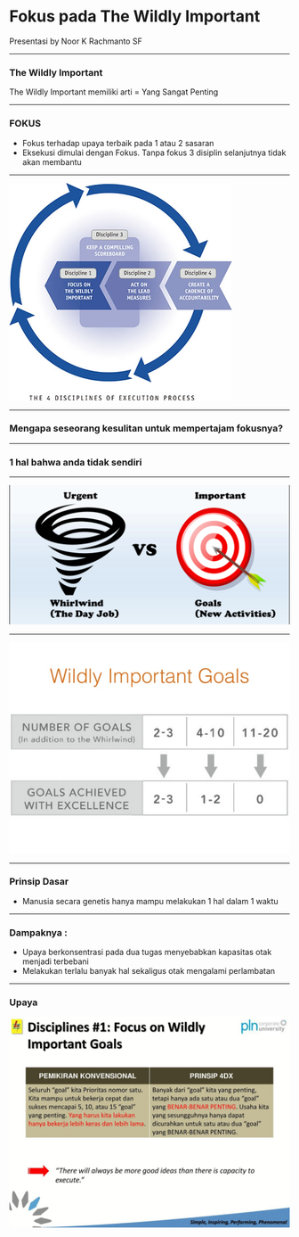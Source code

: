 # Fokus pada The Wildly Important

Presentasi by Noor K Rachmanto SF

---

### The Wildly Important

The Wildly Important memiliki arti = Yang Sangat Penting

---

### FOKUS

- Fokus terhadap upaya terbaik pada 1 atau 2 sasaran
- Eksekusi dimulai dengan Fokus. Tanpa fokus 3 disiplin selanjutnya tidak akan membantu

---

![Flux Explained](https://raw.githubusercontent.com/noorkemal/Presentasi-2/master/Blog-82-4DX.jpg)

---

### Mengapa seseorang kesulitan untuk mempertajam fokusnya?

---

### 1 hal bahwa anda tidak sendiri

---

![Flux Explained](https://raw.githubusercontent.com/noorkemal/Presentasi-2/master/whirlwind-vs-goals-1310x650.png)

---

![Flux Explained](https://raw.githubusercontent.com/noorkemal/Presentasi-2/master/fall-directors-2014-wigs-session-16-638.jpg)

---

### Prinsip Dasar

- Manusia secara genetis hanya mampu melakukan 1 hal dalam 1 waktu

---

### Dampaknya :

- Upaya berkonsentrasi pada dua tugas menyebabkan kapasitas otak menjadi terbebani
- Melakukan terlalu banyak hal sekaligus otak mengalami perlambatan

---

### Upaya

![Flux Explained](https://raw.githubusercontent.com/noorkemal/Presentasi-2/master/Disciplines%2B%231_%2BFocus%2Bon%2BWildly%2BImportant%2BGoals.jpg)


